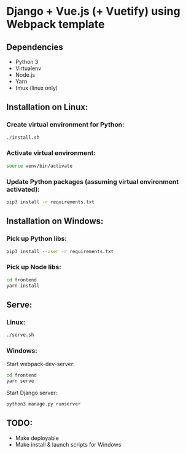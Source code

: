 # Django + Vue.js (+ Vuetify) using Webpack template

## Dependencies

- Python 3
- Virtualenv
- Node.js
- Yarn
- tmux (linux only)

## Installation on Linux:

### Create virtual environment for Python:

```bash
./install.sh
```

### Activate virtual environment:

```bash
source venv/bin/activate
```

### Update Python packages (assuming virtual environment activated):

```bash
pip3 install -r requirements.txt
```

## Installation on Windows:

### Pick up Python libs:

```cmd
pip3 install --user -r requirements.txt
```

### Pick up Node libs:

```cmd
cd frontend
yarn install
```

## Serve:

### Linux:

```bash
./serve.sh
```

### Windows:

Start webpack-dev-server:

```cmd
cd frontend
yarn serve
```

Start Django server:

```cmd
python3 manage.py runserver
```

## TODO:

- Make deployable
- Make install & launch scripts for Windows
